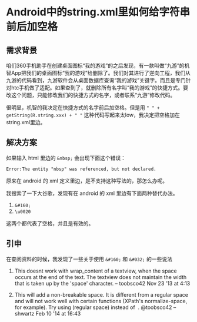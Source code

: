 # Android中的string.xml里如何给字符串前后加空格

## 需求背景

咱们360手机助手在创建桌面图标“我的游戏”的之后发现，有一款叫做“九游”的机智App把我们的桌面图标“我的游戏”给删除了。我们对其进行了逆向工程，我们从九游的代码看到，九游软件会从桌面数据库查询“我的游戏”关键字。而且是专门针对htc手机做了适配。如果查到了，就删除所有名字叫“我的游戏”的快捷方式。要改这个问题，只能修改我们的快捷方式的名字，或者联系“九游”修改代码。

很明显，机智的我决定在快捷方式的名字前后加空格。但是用 `" " + getString(R.string.xxx) + " "` 这种代码写起来太low，我决定把空格加在string.xml里边。

## 解决方案

如果输入 html 里边的 `&nbsp;` 会出现下面这个错误：

```
Error:The entity "nbsp" was referenced, but not declared.
```

原来在 android 的 xml 定义里边，是不支持这种写法的，那怎么办呢。

我搜索了一下大谷歌，发现有在 android 的 xml 里边有下面两种替代办法。

1. `&#160;`
2. `\u0020`

这两个都代表了空格，并且是有效的。

## 引申

在查阅资料的时候，我发现了一些关于使用 `&#160;` 和 `&#032;` 的一些说法

1. This doesnt work with wrap_content of a textview, when the space occurs at the end of the text. The textview does not maintain the width that is taken up by the 'space' character. –  toobsco42 Nov 23 '13 at 4:13

2. This will add a non-breakable space. It is different from a regular space and will not work well with certain functions (XPath's normalize-space, for example). Try using &#032; (regular space) instead of &#160;. @toobsco42 –  shwartz Feb 10 '14 at 16:43